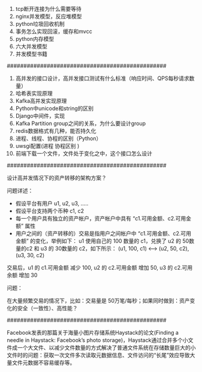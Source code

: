 1. tcp断开连接为什么需要等待
2. nginx并发模型，反应堆模型
3. python垃圾回收机制
4. 事务怎么实现回滚，缓存和mvcc
5. python内存模型
6. 六大并发模型
7. 并发模型书籍

################################################

1. 高并发的接口设计，高并发接口测试有什么标准（响应时间、QPS每秒请求数量）
2. 哈希表实现原理
3. Kafka高并发实现原理
4. Python中unicode和string的区别
5. Django中间件，实现
6. Kafka Partition group之间的关系，为什么要设计group
7. redis数据格式有几种，能否持久化
8. 进程、线程、协程的区别（Python）
9. uwsgi配置(进程 协程区别 )
10. 前端下载一个文件，文件处于变化之中，这个接口怎么设计

################################################

设计高并发情况下的资产转移的架构方案？

问题详述：
* 假设平台有用户 u1, u2, u3, .....
* 假设平台支持两个币种 c1, c2
* 每一个用户具有独立的资产帐户，资产帐户中具有 “c1.可用金额、c2.可用金额” 属性
* 用户之间的（资产转移的）交易是指用户之间帐户中 “c1.可用金额、c2.可用金额” 的变化，举例如下：
u1 使用自己的 100 数量的 c1，兑换了 u2 的 50数量的c2 和 u3 的 30数量的 c2，如下所示：
    (u1, 100, c1) <--> (u2, 50, c2), (u3, 30, c2)

交易后，u1 的 c1.可用金额 减少 100, u2 的 c2.可用金额 增加 50, u3 的 c2.可用余额 增加 30


问题：

在大量频繁交易的情况下，比如：交易量是 50万笔/每秒；如果同时做到：资产变化的安全（一致性）、高性能？


################################################

Facebook发表的那篇关于海量小图片存储系统Haystack的论文(Finding a needle in Haystack: Facebook’s photo storage)，Haystack通过合并多个小文件成一个大文件、以减少文件数量的方式解决了普通文件系统在存储数量巨大的小文件时的问题：获取一次文件多次读取元数据信息、文件访问的“长尾”效应导致大量文件元数据不容易缓存等。





